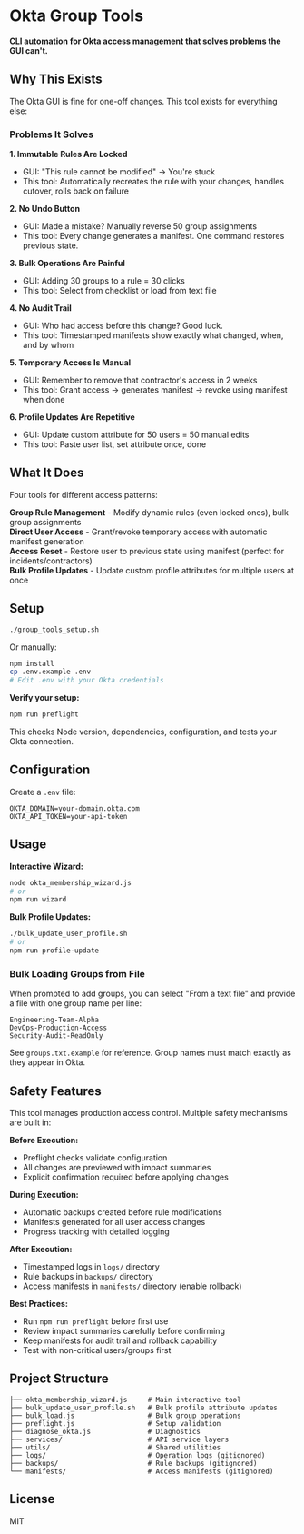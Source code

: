# Okta Group Tools

**CLI automation for Okta access management that solves problems the GUI can't.**

## Why This Exists

The Okta GUI is fine for one-off changes. This tool exists for everything else:

### Problems It Solves

**1. Immutable Rules Are Locked**
- GUI: "This rule cannot be modified" → You're stuck
- This tool: Automatically recreates the rule with your changes, handles cutover, rolls back on failure

**2. No Undo Button**
- GUI: Made a mistake? Manually reverse 50 group assignments
- This tool: Every change generates a manifest. One command restores previous state.

**3. Bulk Operations Are Painful**
- GUI: Adding 30 groups to a rule = 30 clicks
- This tool: Select from checklist or load from text file

**4. No Audit Trail**
- GUI: Who had access before this change? Good luck.
- This tool: Timestamped manifests show exactly what changed, when, and by whom

**5. Temporary Access Is Manual**
- GUI: Remember to remove that contractor's access in 2 weeks
- This tool: Grant access → generates manifest → revoke using manifest when done

**6. Profile Updates Are Repetitive**
- GUI: Update custom attribute for 50 users = 50 manual edits
- This tool: Paste user list, set attribute once, done

## What It Does

Four tools for different access patterns:

**Group Rule Management** - Modify dynamic rules (even locked ones), bulk group assignments  
**Direct User Access** - Grant/revoke temporary access with automatic manifest generation  
**Access Reset** - Restore user to previous state using manifest (perfect for incidents/contractors)  
**Bulk Profile Updates** - Update custom profile attributes for multiple users at once

## Setup

```bash
./group_tools_setup.sh
```

Or manually:
```bash
npm install
cp .env.example .env
# Edit .env with your Okta credentials
```

**Verify your setup:**
```bash
npm run preflight
```

This checks Node version, dependencies, configuration, and tests your Okta connection.

## Configuration

Create a `.env` file:
```
OKTA_DOMAIN=your-domain.okta.com
OKTA_API_TOKEN=your-api-token
```

## Usage

**Interactive Wizard:**
```bash
node okta_membership_wizard.js
# or
npm run wizard
```

**Bulk Profile Updates:**
```bash
./bulk_update_user_profile.sh
# or
npm run profile-update
```

### Bulk Loading Groups from File

When prompted to add groups, you can select "From a text file" and provide a file with one group name per line:

```
Engineering-Team-Alpha
DevOps-Production-Access
Security-Audit-ReadOnly
```

See `groups.txt.example` for reference. Group names must match exactly as they appear in Okta.

## Safety Features

This tool manages production access control. Multiple safety mechanisms are built in:

**Before Execution:**
- Preflight checks validate configuration
- All changes are previewed with impact summaries
- Explicit confirmation required before applying changes

**During Execution:**
- Automatic backups created before rule modifications
- Manifests generated for all user access changes
- Progress tracking with detailed logging

**After Execution:**
- Timestamped logs in `logs/` directory
- Rule backups in `backups/` directory
- Access manifests in `manifests/` directory (enable rollback)

**Best Practices:**
- Run `npm run preflight` before first use
- Review impact summaries carefully before confirming
- Keep manifests for audit trail and rollback capability
- Test with non-critical users/groups first

## Project Structure

```
├── okta_membership_wizard.js     # Main interactive tool
├── bulk_update_user_profile.sh   # Bulk profile attribute updates
├── bulk_load.js                  # Bulk group operations
├── preflight.js                  # Setup validation
├── diagnose_okta.js              # Diagnostics
├── services/                     # API service layers
├── utils/                        # Shared utilities
├── logs/                         # Operation logs (gitignored)
├── backups/                      # Rule backups (gitignored)
└── manifests/                    # Access manifests (gitignored)
```

## License

MIT
